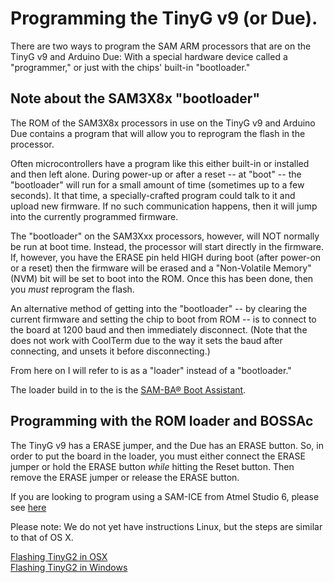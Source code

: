 # Programming the TinyG v9 (or Due).

There are two ways to program the SAM ARM processors that are on the TinyG v9 and Arduino Due: With a special hardware device called a "programmer," or just with the chips' built-in "bootloader."

## Note about the SAM3X8x "bootloader"

The ROM of the SAM3X8x processors in use on the TinyG v9 and Arduino Due contains a program that will allow you to reprogram the flash in the processor.

Often microcontrollers have a program like this either built-in or installed and then left alone. During power-up or after a reset -- at "boot" -- the "bootloader" will run for a small amount of time (sometimes up to a few seconds). It that time, a specially-crafted program could talk to it and upload new firmware. If no such communication happens, then it will jump into the currently programmed firmware.

The "bootloader" on the SAM3Xxx processors, however, will NOT normally be run at boot time. Instead, the processor will start directly in the firmware. If, however, you have the ERASE pin held HIGH during boot (after power-on or a reset) then the firmware will be erased and a "Non-Volatile Memory" (NVM) bit will be set to boot into the ROM. Once this has been done, then you _must_ reprogram the flash.

An alternative method of getting into the "bootloader" -- by clearing the current firmware and setting the chip to boot from ROM -- is to connect to the board at 1200 baud and then immediately disconnect. (Note that the does not work with CoolTerm due to the way it sets the baud after connecting, and unsets it before disconnecting.)

From here on I will refer to is as a "loader" instead of a "bootloader."

The loader build in to the is the [SAM-BA® Boot Assistant](http://www.atmel.com/tools/atmelsam-bain-systemprogrammer.aspx).

## Programming with the ROM loader and BOSSAc

The TinyG v9 has a ERASE jumper, and the Due has an ERASE button. So, in order to put the board in the loader, you must either connect the ERASE jumper or hold the ERASE button _while_ hitting the Reset button. Then remove the ERASE jumper or release the ERASE button.

If you are looking to program using a SAM-ICE from Atmel Studio 6, please see [here](https://github.com/synthetos/g2/wiki/Programming-v9-with-Studio6-and-the-SAM-ICE)
   
Please note: We do not yet have instructions Linux, but the steps are similar to that of OS X.

[Flashing TinyG2 in OSX](https://github.com/synthetos/g2/wiki/Flashing-TinyG2-with-Apple-OSX)<br>
[Flashing TinyG2 in Windows](https://github.com/synthetos/g2/wiki/Flashing-TinyG2-with-Windows)
